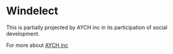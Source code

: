 # Windelect

This is partially projected by AYCH inc in its participation of social development.

For more about [AYCH inc](https://aychome.github.io/)
